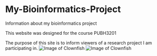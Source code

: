 # My-Bioinformatics-Project

Information about my bioinformatics project 



This website was designed for the course PUBH3201 




The purpose of this site is to inform viewers of a research project I am participating in. 
![Image of Clownfish](https://img.etimg.com/thumb/msid-72258617,width-650,imgsize-797254,,resizemode-4,quality-100/nemo-clownfish_istock.jpg)
![Image of Clownfish](https://cdn.theatlantic.com/thumbor/0cxfwqeST6ztih90F6xxoaJ5tEs=/0x100:3456x2044/1440x810/media/img/2014/05/shutterstock_141051217/original.jpg)

